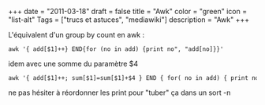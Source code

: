 +++
date = "2011-03-18"
draft = false
title = "Awk"
color = "green"
icon = "list-alt"
Tags = ["trucs et astuces", "mediawiki"]
description = "Awk"
+++

L'équivalent d'un group by count en awk :

    awk '{ add[$1]++} END{for (no in add) {print no", "add[no]}}'

idem avec une somme du paramètre \$4

    awk '{ add[$1]++; sum[$1]=sum[$1]+$4 } END { for( no in add) { print no"\t"sum[no]"\t"add[no] }}'

ne pas hésiter à réordonner les print pour "tuber" ça dans un sort -n
